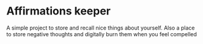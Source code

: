 # Affirmations keeper

A simple project to store and recall nice things about yourself.
Also a place to store negative thoughts and digitally burn them when you feel compelled
